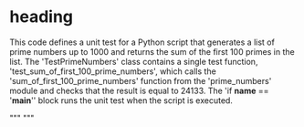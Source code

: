 # heading
This code defines a unit test for a Python script that generates a list of prime numbers up to 1000 and returns the sum of the first 100 primes in the list. The 'TestPrimeNumbers' class contains a single test function, 'test_sum_of_first_100_prime_numbers', which calls the 'sum_of_first_100_prime_numbers' function from the 'prime_numbers' module and checks that the result is equal to 24133. The 'if __name__ == '__main__'' block runs the unit test when the script is executed.

"""
"""
